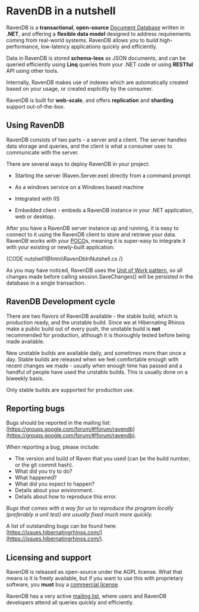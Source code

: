 ﻿# RavenDB in a nutshell

RavenDB is a **transactional**, **open-source** [Document Database](what-is-a-document-database) written in **.NET**, and offering a **flexible data model** designed to address requirements coming from real-world systems. RavenDB allows you to build high-performance, low-latency applications quickly and efficiently.

Data in RavenDB is stored **schema-less** as JSON documents, and can be queried efficiently using **Linq** queries from your .NET code or using **RESTful** API using other tools. 

Internally, RavenDB makes use of indexes which are automatically created based on your usage, or created explicitly by the consumer.

RavenDB is built for **web-scale**, and offers **replication** and **sharding** support out-of-the-box.

## Using RavenDB

RavenDB consists of two parts - a server and a client. The server handles data storage and queries, and the client is what a consumer uses to communicate with the server. 

There are several ways to deploy RavenDB in your project:

* Starting the server (Raven.Server.exe) directly from a command prompt
 
* As a windows service on a Windows based machine

* Integrated with IIS

* Embedded client - embeds a RavenDB instance in your .NET application, web or desktop.

After you have a RavenDB server instance up and running, it is easy to connect to it using the RavenDB client to store and retrieve your data. RavenDB works with your [POCO](https://en.wikipedia.org/wiki/Plain_old_CLR_object)s, meaning it is super-easy to integrate it with your existing or newly-built application:

{CODE nutshell1@Intro\RavenDbInNutshell.cs /}

As you may have noticed, RavenDB uses the [Unit of Work pattern](https://martinfowler.com/eaaCatalog/unitOfWork.html), so all changes made before calling session.SaveChanges() will be persisted in the database in a single transaction.

## RavenDB Development cycle

There are two flavors of RavenDB available - the stable build, which is production ready, and the unstable build. Since we at Hibernating Rhinos make a public build out of every push, the unstable build is **not** recommended for production, although it is thoroughly tested before being made available.

New unstable builds are available daily, and sometimes more than once a day. Stable builds are released when we feel comfortable enough with recent changes we made - usually when enough time has passed and a handful of people have used the unstable builds. This is usually done on a biweekly basis.

Only stable builds are supported for production use. 

## Reporting bugs

Bugs should be reported in the mailing list: [https://groups.google.com/forum/#!forum/ravendb](https://groups.google.com/forum/#!forum/ravendb).

When reporting a bug, please include:

* The version and build of Raven that you used (can be the build number, or the git commit hash).
* What did you try to do?
* What happened?
* What did you expect to happen?
* Details about your environment.
* Details about how to reproduce this error.

*Bugs that comes with a way for us to reproduce the program locally (preferably a unit test) are usually fixed much more quickly.*

A list of outstanding bugs can be found here: [https://issues.hibernatingrhinos.com/](https://issues.hibernatingrhinos.com/).

## Licensing and support

RavenDB is released as open-source under the AGPL license. What that means is it is freely available, but if you want to use this with proprietary software, you **must** buy a [commercial license](https://ravendb.net/licensing).

RavenDB has a very active [mailing list](https://groups.google.com/forum/#!forum/ravendb), where users and RavenDB developers attend all queries quickly and efficiently.
